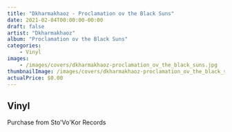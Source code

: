 ```yaml
---
title: "Dkharmakhaoz - Proclamation ov the Black Suns"
date: 2021-02-04T00:00:00-00:00
draft: false
artist: "Dkharmakhaoz"
album: "Proclamation ov the Black Suns"
categories:
    - Vinyl
images:
    - /images/covers/dkharmakhaoz-proclamation_ov_the_black_suns.jpg
thumbnailImage: /images/covers/dkharmakhaoz-proclamation_ov_the_black_suns-thumb.jpg
actualPrice: $0.00
---
```


## Vinyl
Purchase from Sto'Vo'Kor Records
